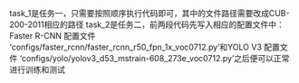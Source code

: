task_1是任务一，只需要按照顺序执行代码即可，其中的文件路径需要改成CUB-200-2011相应的路径
task_2是任务二，前两段代码先写入相应的配置文件中：Faster R-CNN 配置文件 ‘configs/faster_rcnn/faster_rcnn_r50_fpn_1x_voc0712.py’和YOLO V3 配置文件 ‘configs/yolo/yolov3_d53_mstrain-608_273e_voc0712.py’之后便可以正常进行训练和测试

